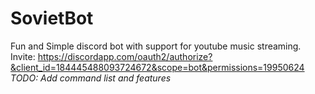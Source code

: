 # SovietBot
Fun and Simple discord bot with support for youtube music streaming.
Invite: https://discordapp.com/oauth2/authorize?&client_id=184445488093724672&scope=bot&permissions=19950624
*TODO: Add command list and features*
